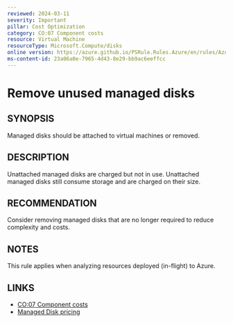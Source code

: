 ```yaml
---
reviewed: 2024-03-11
severity: Important
pillar: Cost Optimization
category: CO:07 Component costs
resource: Virtual Machine
resourceType: Microsoft.Compute/disks
online version: https://azure.github.io/PSRule.Rules.Azure/en/rules/Azure.VM.DiskAttached/
ms-content-id: 23a06a0e-7965-4d43-8e29-bb9ac6eeffcc
---
```


# Remove unused managed disks

## SYNOPSIS

Managed disks should be attached to virtual machines or removed.

## DESCRIPTION

Unattached managed disks are charged but not in use.
Unattached managed disks still consume storage and are charged on their size.

## RECOMMENDATION

Consider removing managed disks that are no longer required to reduce complexity and costs.

## NOTES

This rule applies when analyzing resources deployed (in-flight) to Azure.

## LINKS

- [CO:07 Component costs](https://learn.microsoft.com/azure/well-architected/cost-optimization/optimize-component-costs)
- [Managed Disk pricing](https://azure.microsoft.com/pricing/details/managed-disks/)
